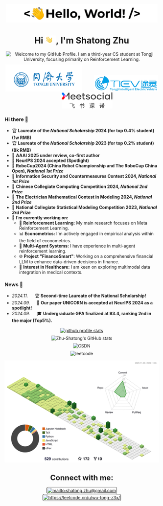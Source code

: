 <p align='center' style='margin: 16px 4px 8px;'>
    <img src="./assets/greetings.gif" alt="Hello World" />
</p>


<h1 align="center">
    Hi <img src='./assets/wave.gif' height='26' alt='there'>, I'm Shatong Zhu
</h1>

<p align='center' style='margin: 16px 4px 8px;'>
    <img src="https://readme-typing-svg.herokuapp.com?font=Fira+Code&duration=1000&pause=2000&color=54A6FF&center=true&vCenter=true&multiline=true&width=710&height=100&lines=Welcome+to+my+GitHub+Profile;I+am+a+forth-year+CS+student+at+Tongji+University;focusing+primarily+on+Reinforcement+Learning" 
         alt="Welcome to my GitHub Profile. I am a third-year CS student at Tongji University, focusing primarily on Reinforcement Learning." />
</p>

<div align=center>
    <img src="./assets/tongji2.png" width="250"/> &nbsp;&nbsp;&nbsp;&nbsp;&nbsp;&nbsp;&nbsp;&nbsp; <img src="./assets/tiev.png" width="210"/> &nbsp;&nbsp;&nbsp;&nbsp;&nbsp;&nbsp;&nbsp;&nbsp; <img src="./assets/Meetsocial.svg" width="165"/>
</div>

<!--
- 🔭 I’m currently working on ...
- 🌱 I’m currently learning ...
- 👯 I’m looking to collaborate on ...
- 🤔 I’m looking for help with ...
- 💬 Ask me about ...
- 📫 How to reach me: ...
- 😄 Pronouns: ...
  -->
  
### Hi there 👋

- 🏆 **Laureate of the _National Scholarship_ 2024 (for top 0.4% student)(1w RMB)**
- 🏆 **Laureate of the _National Scholarship_ 2023 (for top 0.2% student)(8k RMB)**
- 📜 **AAAI 2025 under review, co-first author**
- 📜 **NeurIPS 2024 accepted (Spotlight)**
- 🥇 **RoboCup2024 (China Robot Championship and The RoboCup China Open), _National 1st Prize_**
- 🥇 **Information Security and Countermeasures Contest 2024, _National 1st Prize_**
- 🥈 **Chinese Collegiate Computing Competition 2024, _National 2nd Prize_**
- 🥈 **The Electrician Mathematical Contest in Modeling 2024, _National 2nd Prize_**
- 🥉 **National Collegiate Statistical Modeling Competition 2023, _National 3rd Prize_**
- 🔭 **I’m currently working on:**
  - 🤖 **Reinforcement Learning:** My main research focuses on Meta Reinforcement Learning.
  - 📊 **Econometrics:** I'm actively engaged in empirical analysis within the field of econometrics.
  - 🤖 **Multi-Agent Systems:** I have experience in multi-agent reinforcement learning.
  - 🌐 **Project "FinanceSmart"**: Working on a comprehensive financial LLM to enhance data-driven decisions in finance.
  - 🏥 **Interest in Healthcare:** I am keen on exploring multimodal data integration in medical contexts.

### News 📢
- _2024.11._ &emsp; 🏆 **Second-time Laureate of the National Scholarship!**
- _2024.09._ &emsp; 📜 **Our paper UNICORN is accepted at NeurIPS 2024 as a spotlight!**
- _2024.09._ &emsp; 🎓 **Undergraduate GPA finalized at 93.4, ranking 2nd in the major (Top5%).**

<p align="center" style='margin: 16px 4px 8px;'>
    <a href="https://github.com/ryo-ma/github-profile-trophy">
        <img src="https://github-profile-trophy.vercel.app/?username=Zhu-Shatong&theme=gruvbox&column=7&margin-w=2&margin-h=2&no-bg=true&no-frame=true" alt="github profile stats" />
    </a>
</p>

<p align="center" style='margin: 8px 4px;'>
    <img src="https://github-readme-stats.vercel.app/api?username=Zhu-Shatong&show_icons=true&bg_color=30,e96443,904e95&title_color=fff&text_color=fff&include_all_commits=true" alt="Zhu-Shatong's GitHub stats" />

<p align="center" style='margin: 8px 4px;'>
    <img src="https://stats.justsong.cn/api/csdn?id=zhushatong" alt="CSDN" />

<p align="center" style='margin: 8px 4px;'>
    <img src="https://stats.justsong.cn/api/leetcode?username=wu-tong-z3x&cn=true" alt="leetcode" />

![](./profile-3d-contrib/profile-green-animate.svg)

<!--
![](./profile-3d-contrib/profile-green.svg)
![](./profile-3d-contrib/profile-season-animate.svg)
![](./profile-3d-contrib/profile-season.svg)
![](./profile-3d-contrib/profile-south-season-animate.svg)
![](./profile-3d-contrib/profile-south-season.svg)
![](./profile-3d-contrib/profile-night-view.svg)
![](./profile-3d-contrib/profile-night-green.svg)
![](./profile-3d-contrib/profile-night-rainbow.svg)
![](./profile-3d-contrib/profile-gitblock.svg)
-->

<!--
<p align='center' style='margin: 16px 4px 8px;'>
    <img src="./assets/dev-working_rounded.gif" alt="working developer">
</p>
-->
<h3 align="center" style='margin: 32px 4px 8px; font-size: 24px;'>
    Connect with me:
</h3>
<p align="center" style='margin: 16px 4px 8px;'>
    <a href="mailto:shatong.zhu@gmail.com" target="blank" rel="noreferrer">
        <img align="center" src="https://www.vectorlogo.zone/logos/gmail/gmail-icon.svg" alt="mailto:shatong.zhu@gmail.com" height="30" width="30" style="background: #ffffff; border-radius: 5px; border: 1px solid #000000; margin: 0 2px; padding: 2px;" />
    </a>
    <a href="https://leetcode.cn/u/wu-tong-z3x/" target="blank" rel="noreferrer">
        <img align="center" src="https://assets.leetcode.com/static_assets/public/icons/favicon-16x16.png" alt="https://leetcode.cn/u/wu-tong-z3x/" height="30" width="30" style="background: #ffffff; border-radius: 5px; border: 1px solid #000000; margin: 0 2px; padding: 2px;" />
    </a>
</p>


